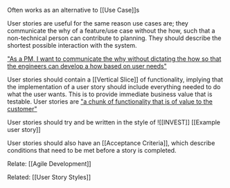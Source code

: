 Often works as an alternative to [[Use Case]]s

User stories are useful for the same reason use cases are; they communicate the why of a feature/use case without the how, such that a non-technical person can contribute to planning. They should describe the shortest possible interaction with the system.

["As a PM, I want to communicate the why without dictating the how so that the engineers can develop a how based on user needs"](https://www.reddit.com/r/ProductManagement/comments/su7u0v/user_stories_love_them_hate_them_using_them_using/)

User stories should contain a [[Vertical Slice]] of functionality, implying that the implementation of a user story should include everything needed to do what the user wants. This is to provide immediate business value that is testable. User stories are ["a chunk of functionality that is of value to the customer"](https://www.industriallogic.com/blog/as-a-developer-is-not-a-user-story/)

User stories should try and be written in the style of ![[INVEST]]
[[Example user story]]

User stories should also have an [[Acceptance Criteria]], which describe conditions that need to be met before a story is completed.

Relate: [[Agile Development]]

Related: [[User Story Styles]]